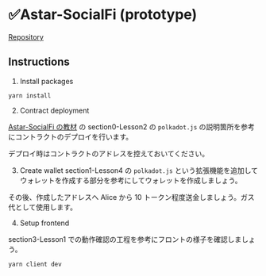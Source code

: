 # ✅Astar-SocialFi (prototype)

[Repository](https://github.com/unchain-tech/ASTAR-SocialFi)

## Instructions

1. Install packages

```
yarn install
```

2. Contract deployment

[Astar-SocialFi の教材](https://github.com/unchain-tech/UNCHAIN-Projects/tree/main/docs/ASTAR-SocialFi/ja/) の section0-Lesson2 の `polkadot.js` の説明箇所を参考にコントラクトのデプロイを行います。

デプロイ時はコントラクトのアドレスを控えておいてください。

3. Create wallet
   section1-Lesson4 の `polkadot.js` という拡張機能を追加してウォレットを作成する部分を参考にしてウォレットを作成しましょう。

その後、作成したアドレスへ Alice から 10 トークン程度送金しましょう。ガス代として使用します。

4. Setup frontend

section3-Lesson1 での動作確認の工程を参考にフロントの様子を確認しましょう。

```
yarn client dev
```
